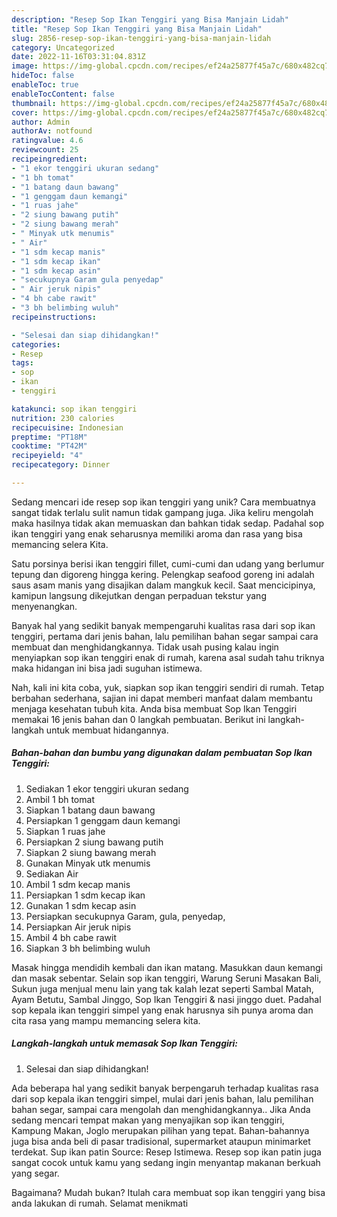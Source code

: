 ```yaml
---
description: "Resep Sop Ikan Tenggiri yang Bisa Manjain Lidah"
title: "Resep Sop Ikan Tenggiri yang Bisa Manjain Lidah"
slug: 2856-resep-sop-ikan-tenggiri-yang-bisa-manjain-lidah
category: Uncategorized
date: 2022-11-16T03:31:04.831Z
image: https://img-global.cpcdn.com/recipes/ef24a25877f45a7c/680x482cq70/sop-ikan-tenggiri-foto-resep-utama.jpg
hideToc: false
enableToc: true
enableTocContent: false
thumbnail: https://img-global.cpcdn.com/recipes/ef24a25877f45a7c/680x482cq70/sop-ikan-tenggiri-foto-resep-utama.jpg
cover: https://img-global.cpcdn.com/recipes/ef24a25877f45a7c/680x482cq70/sop-ikan-tenggiri-foto-resep-utama.jpg
author: Admin
authorAv: notfound
ratingvalue: 4.6
reviewcount: 25
recipeingredient:
- "1 ekor tenggiri ukuran sedang"
- "1 bh tomat"
- "1 batang daun bawang"
- "1 genggam daun kemangi"
- "1 ruas jahe"
- "2 siung bawang putih"
- "2 siung bawang merah"
- " Minyak utk menumis"
- " Air"
- "1 sdm kecap manis"
- "1 sdm kecap ikan"
- "1 sdm kecap asin"
- "secukupnya Garam gula penyedap"
- " Air jeruk nipis"
- "4 bh cabe rawit"
- "3 bh belimbing wuluh"
recipeinstructions:

- "Selesai dan siap dihidangkan!"
categories:
- Resep
tags:
- sop
- ikan
- tenggiri

katakunci: sop ikan tenggiri 
nutrition: 230 calories
recipecuisine: Indonesian
preptime: "PT18M"
cooktime: "PT42M"
recipeyield: "4"
recipecategory: Dinner

---
```





Sedang mencari ide resep sop ikan tenggiri yang unik? Cara membuatnya sangat tidak terlalu sulit namun tidak gampang juga. Jika keliru mengolah maka hasilnya tidak akan memuaskan dan bahkan tidak sedap. Padahal sop ikan tenggiri yang enak seharusnya memiliki aroma dan rasa yang bisa memancing selera Kita.





Satu porsinya berisi ikan tenggiri fillet, cumi-cumi dan udang yang berlumur tepung dan digoreng hingga kering. Pelengkap seafood goreng ini adalah saus asam manis yang disajikan dalam mangkuk kecil. Saat mencicipinya, kamipun langsung dikejutkan dengan perpaduan tekstur yang menyenangkan.

Banyak hal yang sedikit banyak mempengaruhi kualitas rasa dari sop ikan tenggiri, pertama dari jenis bahan, lalu pemilihan bahan segar sampai cara membuat dan menghidangkannya. Tidak usah pusing kalau ingin menyiapkan sop ikan tenggiri enak di rumah, karena asal sudah tahu triknya maka hidangan ini bisa jadi suguhan istimewa.






Nah, kali ini kita coba, yuk, siapkan sop ikan tenggiri sendiri di rumah. Tetap berbahan sederhana, sajian ini dapat memberi manfaat dalam membantu menjaga kesehatan tubuh kita. Anda bisa membuat Sop Ikan Tenggiri memakai 16 jenis bahan dan 0 langkah pembuatan. Berikut ini langkah-langkah untuk membuat hidangannya.

<!--inarticleads1-->

##### Bahan-bahan dan bumbu yang digunakan dalam pembuatan Sop Ikan Tenggiri:

1. Sediakan 1 ekor tenggiri ukuran sedang
1. Ambil 1 bh tomat
1. Siapkan 1 batang daun bawang
1. Persiapkan 1 genggam daun kemangi
1. Siapkan 1 ruas jahe
1. Persiapkan 2 siung bawang putih
1. Siapkan 2 siung bawang merah
1. Gunakan  Minyak utk menumis
1. Sediakan  Air
1. Ambil 1 sdm kecap manis
1. Persiapkan 1 sdm kecap ikan
1. Gunakan 1 sdm kecap asin
1. Persiapkan secukupnya Garam, gula, penyedap,
1. Persiapkan  Air jeruk nipis
1. Ambil 4 bh cabe rawit
1. Siapkan 3 bh belimbing wuluh


Masak hingga mendidih kembali dan ikan matang. Masukkan daun kemangi dan masak sebentar. Selain sop ikan tenggiri, Warung Seruni Masakan Bali, Sukun juga menjual menu lain yang tak kalah lezat seperti Sambal Matah, Ayam Betutu, Sambal Jinggo, Sop Ikan Tenggiri &amp; nasi jinggo duet. Padahal sop kepala ikan tenggiri simpel yang enak harusnya sih punya aroma dan cita rasa yang mampu memancing selera kita. 

<!--inarticleads2-->

##### Langkah-langkah untuk memasak Sop Ikan Tenggiri:


1. Selesai dan siap dihidangkan!

Ada beberapa hal yang sedikit banyak berpengaruh terhadap kualitas rasa dari sop kepala ikan tenggiri simpel, mulai dari jenis bahan, lalu pemilihan bahan segar, sampai cara mengolah dan menghidangkannya.. Jika Anda sedang mencari tempat makan yang menyajikan sop ikan tenggiri, Kampung Makan, Joglo merupakan pilihan yang tepat. Bahan-bahannya juga bisa anda beli di pasar tradisional, supermarket ataupun minimarket terdekat. Sup ikan patin Source: Resep Istimewa. Resep sop ikan patin juga sangat cocok untuk kamu yang sedang ingin menyantap makanan berkuah yang segar. 

Bagaimana? Mudah bukan? Itulah cara membuat sop ikan tenggiri yang bisa anda lakukan di rumah. Selamat menikmati
